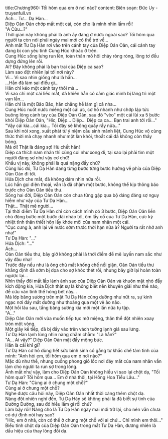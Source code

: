 title:Chương960: Tối hôm qua em ở nơi nào?
content:
Biên soạn: Đức Uy - truyenfull.vn<br>Ách... Tư... Dạ Hàn...<br>Diệp Oản Oản chớp mắt một cái, còn cho là mình nhìn lầm rồi!<br>"A Cửu...?"<br>Thời gian này không phải là anh ấy đang ở nước ngoài sao? Tối hôm qua người ta còn nói phải ngày mai mới có thể trở về...<br>Ánh mắt Tư Dạ Hàn rơi vào trên cánh tay của Diệp Oản Oản, cái cánh tay đang bị con yêu tinh Cung Húc khoác ở trên.<br>Cung Húc sống lưng run lên, toàn thân mồ hôi chảy ròng ròng, lông tơ đều dựng đứng lên rồi.<br>Ai? Đây không phải là bạn trai của Diệp ca sao?<br>Làm sao đột nhiên lại tới nơi này?<br>Vì... Vì sao nhìn giống như là hắn...<br>…Hắn đã làm sai điều gì...<br>Hắn chỉ kéo một cánh tay thôi mà...<br>Vì sao chỉ một cái liếc mắt, đã khiến hắn có cảm giác mình bị lăng trì một vạn lần...<br>Hắn chỉ là một Bảo Bảo, hắn chẳng hề làm gì cả nha...<br>Cung Húc nuốt nước miếng một cái ực, cơ hồ nhanh như chớp lập tức buông lỏng cánh tay của Diệp Oản Oản, sau đó "vèo" một cái lùi xa 5 bước khỏi Diệp Oản Oản, "Híc, Diệp... Diệp... Diệp ca ca... Bạn trai anh tới rồi..."<br>"Vậy cái kia…cái kia... Tôi đây sẽ không quấy rầy nữa..."<br>Sau khi nói xong, xuất phát từ ý niệm cầu sinh mãnh liệt, Cung Húc vô cùng thức thời mà chạy nhanh như một làn khói, thoắt cái đã không còn thấy bóng.<br>Má ơi! Thật là đáng sợ! Hù chết hắn!<br>Diệp ca thích nam nhân thì cũng coi như xong đi, tại sao lại phải tìm một người đáng sợ như vậy cơ chứ!<br>Khẩu vị này, không phải là quá nặng đấy chứ?<br>Cùng lúc đó, Tư Dạ Hàn đang từng bước từng bước hướng về phía của Diệp Oản Oản đi tới.<br>Hứa Dịch che mắt, đã không dám nhìn nữa rồi.<br>Lúc hắn gọi điện thoại, vẫn là đã chậm một bước, không thể kịp thông báo trước cho Oản Oản tiểu thư.<br>Sống hai đời, Diệp Oản Oản còn chưa từng gặp qua bộ dáng đáng sợ nguy hiểm như vậy của Tư Dạ Hàn...<br>Thật... Thật mê người...<br>Tại thời điểm Tư Dạ Hàn chỉ còn cách mình có 3 bước, Diệp Oản Oản liền chủ động bước một bước dài nhào tới, ôm lấy cổ của Tư Dạ Hàn, cực kỳ nhiệt tình thân thiết hôn lấy khóe môi của nam nhân một cái.<br>"Cục cưng à, anh lại về nước sớm trước thời hạn nữa à? Người ta rất nhớ anh nha!"<br>Tư Dạ Hàn: "..."<br>Hứa Dịch: "..."<br>Ách...<br>Oản Oản tiểu thư, bây giờ không phải là thời điểm để mê luyến nam sắc như vậy đâu nha!<br>Trước đây nếu như là ông chủ mất khống chế nổi giận, Oản Oản tiểu thư khẳng định đã sớm bị dọa cho sợ khóc thét rồi, nhưng bây giờ lại hoàn toàn ngược lại...<br>Nhìn thấy đôi mắt lấp lánh ánh sao của Diệp Oản Oản và khuôn mặt nhỏ đầy kích động kia, Hứa Dịch thật sự là không biết nên khuyên giải như thế nào, để cứu vãn tình thế hỏng bét này…<br>Mà lớp băng sương trên mặt Tư Dạ Hàn cũng dường như nứt ra, sự kinh ngạc nơi đáy mắt dường như thoáng qua một vẻ ảo não.<br>Một hồi lâu sau, tầng băng sương kia mới một lần nữa tụ tập.<br>"A..."<br>Diệp Oản Oản mới vừa muốn tiếp tục mở miệng, thân thể đột nhiên xoay tròn một vòng.<br>Một giây kế tiếp, đã bị đẩy vào trên vách tường lạnh giá sau lưng.<br>Tư Dạ Hàn lạnh lùng nhìn nàng chằm chằm: "Là hắn?"<br>"A... Ai vậy?" Diệp Oản Oản mặt đầy mộng bức.<br>Hắn là cái khỉ gì?<br>Tư Dạ Hàn cơ hồ dùng hết sức bình sinh cố gắng tự khắc chế tâm tình của mình: "Anh hỏi em, tối hôm qua em ở nơi nào?"<br>Mặc dù như thế, nhưng cuồng phong gió lốc nơi đáy mắt của nam nhân vẫn làm cho người ta run sợ trong lòng.<br>Ánh mắt như vậy, làm cho Diệp Oản Oản không hiểu vì sao lại chột dạ, "Tối hôm qua? Tối hôm qua... Em ở nhà thôi, tại Hồng Hoa Tiểu Lâu..."<br>Tư Dạ Hàn: "Cùng ai ở chung một chỗ?"<br>Cùng ai ở chung một chỗ?<br>Nghe được câu hỏi này, Diệp Oản Oản nhất thời càng thêm chột dạ.<br>Nàng đột nhiên nghĩ đến, Tư Dạ Hàn sẽ không phải là đã biết sự tình của Đường Đường, sau đó hiểu lầm gì rồi chứ?<br>Làm bậy rồi! Nàng cho là Tư Dạ Hàn ngày mai mới trở lại, cho nên vẫn chưa có dự định nói hay sao?<br>"Híc, em ở nhà, còn có thể ở chung một chỗ với ai chứ... Chỉ mình em thôi..."<br>Biểu tình chột dạ của Diệp Oản Oản trong mắt Tư Dạ Hàn, đương nhiên là dấu hiệu của thay lòng đổi dạ.